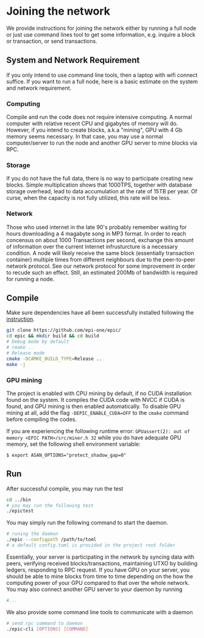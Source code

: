 # Joining the network

We provide instructions for joining the network either by running a full node or just use command lines tool to get some information, e.g. inquire a block or transaction, or send transactions.

## System and Network Requirement

If you only intend to use command line tools, then a laptop with wifi connect suffice. If you want to run a full node, here is a basic estimate on the system and network requirement. 

### Computing

Compile and run the code does not require intensive computing. A normal computer with relative recent CPU and gigabytes of memory will do. However, if you intend to create blocks, a.k.a "mining", GPU with 4 Gb memory seems necessary. In that case, you may use a normal computer/server to run the node and another GPU server to mine blocks via RPC. 

### Storage

If you do not have the full data, there is no way to participate creating new blocks. Simple multiplication shows that 1000TPS, together with database storage overhead, lead to data accumulation at the rate of 15TB per year. Of curse, when the capacity is not fully utilized, this rate will be less. 

### Network

Those who used internet in the late 90's probably remember waiting for hours downloading a 4 magabyte song in MP3 format. In order to reach concensus on about 1000 Transactions per second, exchange this amount of information over the current Internet infrusturcture is a necessary condition. A node will likely receive the same block (essentially transaction container) multiple times from different neighbours due to the peer-to-peer network protocol. See our network protocol for some improvement in order to recude such an effect. Still, an estimated 200Mb of bandwidth is required for running a node. 

## Compile

Make sure dependencies have all been successfully installed following the [instruction](./install).

```bash
git clone https://github.com/epi-one/epic/
cd epic && mkdir build && cd build
# Debug mode by default
# cmake ..
# Release mode
cmake -DCAMKE_BUILD_TYPE=Release ..
make -j
```

### GPU mining

The project is enabled with CPU mining by default, if no CUDA installation found on the system.
It compiles the CUDA code with NVCC if CUDA is found, and GPU mining is then enabled automatically.
To disable GPU mining at all, add the flag `-DEPIC_ENABLE_CUDA=OFF` to the `cmake` command before compiling the codes.

If you are experiencing the following runtime error: `GPUassert(2): out of memory <EPIC PATH>/src/miner.h 32` while you do have adequate GPU memory, set the following shell environment variable:


``` shell
$ export ASAN_OPTIONS="protect_shadow_gap=0"
```

## Run

After successful compile, you may run the test

```bash
cd ../bin
# you may run the following test
./epictest
```

You may simply run the following command to start the daemon. 

```bash
# runing the daemon
./epic --configpath /path/to/toml
# a default config.toml is provided in the project root folder
```

Essentially, your server is participating in the network by syncing data with peers, verifying received blocks/transactions, maintaining UTXO by building ledgers, responding to RPC request. If you have GPU on your server, you should be able to mine blocks from time to time depending on the how the computing power of your GPU compared to that over the whole network. You may also connect another GPU server to your daemon by running

```bash
#...
```

We also provide some command line tools to communicate with a daemon

```bash
# send rpc command to daemon
./epic-cli [OPTIONS] [COMMAND]
```




